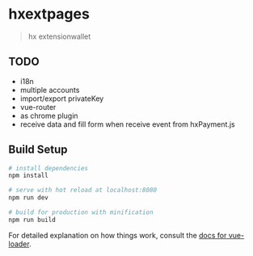 # hxextpages

> hx extensionwallet

## TODO

* i18n
* multiple accounts
* import/export privateKey
* vue-router
* as chrome plugin
* receive data and fill form when receive event from hxPayment.js

## Build Setup

``` bash
# install dependencies
npm install

# serve with hot reload at localhost:8080
npm run dev

# build for production with minification
npm run build
```

For detailed explanation on how things work, consult the [docs for vue-loader](http://vuejs.github.io/vue-loader).
